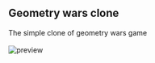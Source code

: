 ## Geometry wars clone
The simple clone of geometry wars game
<br/><br/>
![preview](https://media.discordapp.net/attachments/888403267497918464/1254134566969675836/image.png?ex=66786355&is=667711d5&hm=ecfaeb963c0257e78381c9efc95566632ce17c584fab44ee932122d86a8a5460&=&format=webp&quality=lossless)